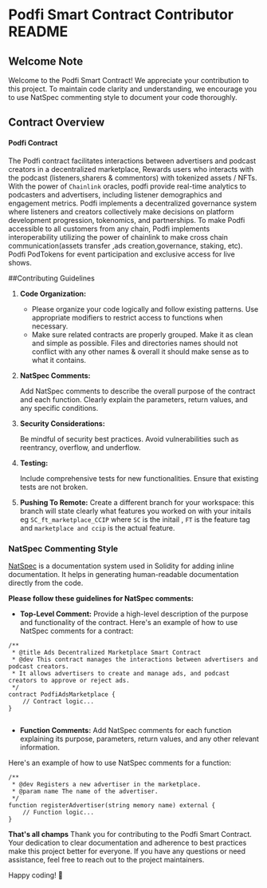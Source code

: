 # Podfi Smart Contract Contributor README

## Welcome Note
Welcome to the Podfi Smart Contract! We appreciate your contribution to this project. To maintain code clarity and understanding, we encourage you to use NatSpec commenting style to document your code thoroughly.

## Contract Overview
#### Podfi Contract
The Podfi contract facilitates interactions between advertisers and podcast creators in a decentralized marketplace, Rewards users who interacts with the podcast (listeners,sharers & commentors) with tokenized assets / NFTs. With the power of `Chainlink` oracles, podfi provide real-time analytics to podcasters and advertisers, including listener demographics and engagement metrics. Podfi implements a decentralized governance system where listeners and creators collectively make decisions on platform development progression, tokenomics, and partnerships. To make Podfi accessible to all customers from any chain, Podfi implements interoperability utilizing the power of chainlink to make cross chain communication(assets transfer ,ads creation,governance, staking, etc). Podfi PodTokens for event participation and exclusive access for live shows.



##Contributing Guidelines
1. **Code Organization:**

    - Please organize your code logically and follow existing patterns.
    Use appropriate modifiers to restrict access to functions when necessary.
    - Make sure related contracts are properly grouped. Make it as clean and simple as possible. Files and directories names should not conflict with any other names & overall it should make sense as to what it contains.

2. **NatSpec Comments:**

    Add NatSpec comments to describe the overall purpose of the contract and each function.
    Clearly explain the parameters, return values, and any specific conditions.

3. **Security Considerations:**

    Be mindful of security best practices.
    Avoid vulnerabilities such as reentrancy, overflow, and underflow.

4. **Testing:**

    Include comprehensive tests for new functionalities.
    Ensure that existing tests are not broken.
5. **Pushing To Remote:**
    Create a different branch for your workspace: this branch will state clearly what features you worked on with your initails eg `SC_ft_marketplace_CCIP` where `SC` is the initail , `FT` is the feature tag and `marketplace and ccip` is the actual feature.



### NatSpec Commenting Style

[NatSpec](https://docs.soliditylang.org/en/v0.8.0/natspec-format.html) is a documentation system used in Solidity for adding inline documentation. It helps in generating human-readable documentation directly from the code.

**Please follow these guidelines for NatSpec comments:**

- **Top-Level Comment:** Provide a high-level description of the purpose and functionality of the contract.
Here's an example of how to use NatSpec comments for a contract:
```solidity
/**
 * @title Ads Decentralized Marketplace Smart Contract
 * @dev This contract manages the interactions between advertisers and podcast creators.
 * It allows advertisers to create and manage ads, and podcast creators to approve or reject ads.
 */
contract PodfiAdsMarketplace {
    // Contract logic...
}


```

- **Function Comments:** Add NatSpec comments for each function explaining its purpose, parameters, return values, and any other relevant information.

Here's an example of how to use NatSpec comments for a function:

```solidity
/**
 * @dev Registers a new advertiser in the marketplace.
 * @param name The name of the advertiser.
 */
function registerAdvertiser(string memory name) external {
    // Function logic...
}

```
**That's all champs**
Thank you for contributing to the Podfi Smart Contract. Your dedication to clear documentation and adherence to best practices make this project better for everyone. If you have any questions or need assistance, feel free to reach out to the project maintainers.

Happy coding! 🚀